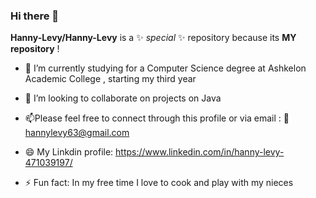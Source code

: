 ### Hi there 👋


**Hanny-Levy/Hanny-Levy** is a ✨ _special_ ✨ repository because its **MY repository** !

- 🌱 I’m currently studying for a Computer Science degree at Ashkelon Academic College , starting my third year 

- 👯 I’m looking to collaborate on projects on Java 

- 📫Please feel free to connect through this profile or via email :
  📧 hannylevy63@gmail.com
  
- 😄 My Linkdin profile: https://www.linkedin.com/in/hanny-levy-471039197/
- ⚡ Fun fact: In my free time I love to cook and play with my nieces 


